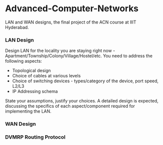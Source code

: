 # Advanced-Computer-Networks
LAN and WAN designs, the final project of the ACN course at IIIT Hyderabad. 

### LAN Design
Design LAN for the locality you are staying right now - Apartment/Township/Colony/Village/Hostel/etc. You need to address the following aspects:

- Topological design
- Choice of cables at various levels
- Choice of switching devices - types/category of the device, port speed, L2/L3
- IP Addressing schema

State your assumptions, justify your choices. A detailed design is expected, discussing the specifics of each aspect/component required for implementing the LAN.

### WAN Design

### DVMRP Routing Protocol
